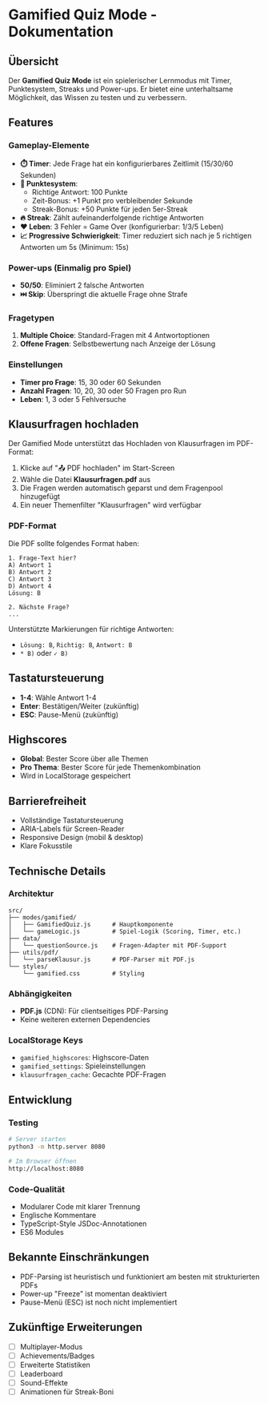 # Gamified Quiz Mode - Dokumentation

## Übersicht

Der **Gamified Quiz Mode** ist ein spielerischer Lernmodus mit Timer, Punktesystem, Streaks und Power-ups. Er bietet eine unterhaltsame Möglichkeit, das Wissen zu testen und zu verbessern.

## Features

### Gameplay-Elemente

- **⏱️ Timer**: Jede Frage hat ein konfigurierbares Zeitlimit (15/30/60 Sekunden)
- **💎 Punktesystem**:
  - Richtige Antwort: 100 Punkte
  - Zeit-Bonus: +1 Punkt pro verbleibender Sekunde
  - Streak-Bonus: +50 Punkte für jeden 5er-Streak
- **🔥 Streak**: Zählt aufeinanderfolgende richtige Antworten
- **❤️ Leben**: 3 Fehler = Game Over (konfigurierbar: 1/3/5 Leben)
- **📈 Progressive Schwierigkeit**: Timer reduziert sich nach je 5 richtigen Antworten um 5s (Minimum: 15s)

### Power-ups (Einmalig pro Spiel)

- **50/50**: Eliminiert 2 falsche Antworten
- **⏭️ Skip**: Überspringt die aktuelle Frage ohne Strafe

### Fragetypen

1. **Multiple Choice**: Standard-Fragen mit 4 Antwortoptionen
2. **Offene Fragen**: Selbstbewertung nach Anzeige der Lösung

### Einstellungen

- **Timer pro Frage**: 15, 30 oder 60 Sekunden
- **Anzahl Fragen**: 10, 20, 30 oder 50 Fragen pro Run
- **Leben**: 1, 3 oder 5 Fehlversuche

## Klausurfragen hochladen

Der Gamified Mode unterstützt das Hochladen von Klausurfragen im PDF-Format:

1. Klicke auf "📤 PDF hochladen" im Start-Screen
2. Wähle die Datei **Klausurfragen.pdf** aus
3. Die Fragen werden automatisch geparst und dem Fragenpool hinzugefügt
4. Ein neuer Themenfilter "Klausurfragen" wird verfügbar

### PDF-Format

Die PDF sollte folgendes Format haben:

```
1. Frage-Text hier?
A) Antwort 1
B) Antwort 2
C) Antwort 3
D) Antwort 4
Lösung: B

2. Nächste Frage?
...
```

Unterstützte Markierungen für richtige Antworten:
- `Lösung: B`, `Richtig: B`, `Antwort: B`
- `* B)` oder `✓ B)`

## Tastatursteuerung

- **1-4**: Wähle Antwort 1-4
- **Enter**: Bestätigen/Weiter (zukünftig)
- **ESC**: Pause-Menü (zukünftig)

## Highscores

- **Global**: Bester Score über alle Themen
- **Pro Thema**: Bester Score für jede Themenkombination
- Wird in LocalStorage gespeichert

## Barrierefreiheit

- Vollständige Tastatursteuerung
- ARIA-Labels für Screen-Reader
- Responsive Design (mobil & desktop)
- Klare Fokusstile

## Technische Details

### Architektur

```
src/
├── modes/gamified/
│   ├── GamifiedQuiz.js      # Hauptkomponente
│   └── gameLogic.js         # Spiel-Logik (Scoring, Timer, etc.)
├── data/
│   └── questionSource.js    # Fragen-Adapter mit PDF-Support
├── utils/pdf/
│   └── parseKlausur.js      # PDF-Parser mit PDF.js
└── styles/
    └── gamified.css         # Styling
```

### Abhängigkeiten

- **PDF.js** (CDN): Für clientseitiges PDF-Parsing
- Keine weiteren externen Dependencies

### LocalStorage Keys

- `gamified_highscores`: Highscore-Daten
- `gamified_settings`: Spieleinstellungen
- `klausurfragen_cache`: Gecachte PDF-Fragen

## Entwicklung

### Testing

```bash
# Server starten
python3 -m http.server 8080

# Im Browser öffnen
http://localhost:8080
```

### Code-Qualität

- Modularer Code mit klarer Trennung
- Englische Kommentare
- TypeScript-Style JSDoc-Annotationen
- ES6 Modules

## Bekannte Einschränkungen

- PDF-Parsing ist heuristisch und funktioniert am besten mit strukturierten PDFs
- Power-up "Freeze" ist momentan deaktiviert
- Pause-Menü (ESC) ist noch nicht implementiert

## Zukünftige Erweiterungen

- [ ] Multiplayer-Modus
- [ ] Achievements/Badges
- [ ] Erweiterte Statistiken
- [ ] Leaderboard
- [ ] Sound-Effekte
- [ ] Animationen für Streak-Boni
